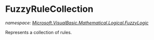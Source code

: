 ﻿# FuzzyRuleCollection
_namespace: <a href="#" onClick="load('/docs/Microsoft.VisualBasic.Mathematical.Logical.FuzzyLogic/index.md')">Microsoft.VisualBasic.Mathematical.Logical.FuzzyLogic</a>_

Represents a collection of rules.




